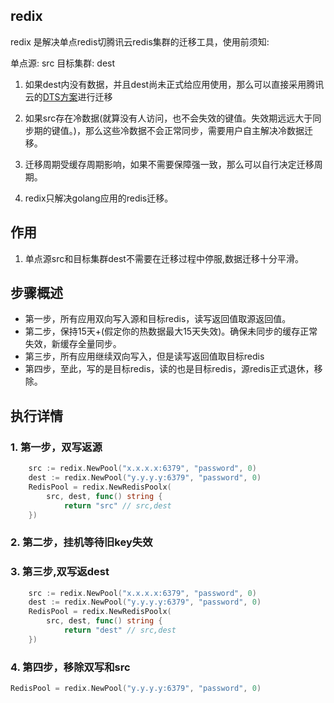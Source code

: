 ## redix
redix 是解决单点redis切腾讯云redis集群的迁移工具，使用前须知:

单点源: src
目标集群: dest

1. 如果dest内没有数据，并且dest尚未正式给应用使用，那么可以直接采用腾讯云的[DTS方案](https://cloud.tencent.com/document/product/571/13748?from=information.detail.dts%20%E8%85%BE%E8%AE%AF%E4%BA%91)进行迁移

2. 如果src存在冷数据(就算没有人访问，也不会失效的键值。失效期远远大于同步期的键值。)，那么这些冷数据不会正常同步，需要用户自主解决冷数据迁移。

3. 迁移周期受缓存周期影响，如果不需要保障强一致，那么可以自行决定迁移周期。

4. redix只解决golang应用的redis迁移。


## 作用

1. 单点源src和目标集群dest不需要在迁移过程中停服,数据迁移十分平滑。

## 步骤概述
- 第一步，所有应用双向写入源和目标redis，读写返回值取源返回值。
- 第二步，保持15天+(假定你的热数据最大15天失效)。确保未同步的缓存正常失效，新缓存全量同步。
- 第三步，所有应用继续双向写入，但是读写返回值取目标redis
- 第四步，至此，写的是目标redis，读的也是目标redis，源redis正式退休，移除。

## 执行详情
### 1. 第一步，双写返源
```go
    src := redix.NewPool("x.x.x.x:6379", "password", 0)
    dest := redix.NewPool("y.y.y.y:6379", "password", 0)
    RedisPool = redix.NewRedisPoolx(
    	src, dest, func() string {
    		return "src" // src,dest
    })
```

### 2. 第二步，挂机等待旧key失效

### 3. 第三步,双写返dest
```go
    src := redix.NewPool("x.x.x.x:6379", "password", 0)
    dest := redix.NewPool("y.y.y.y:6379", "password", 0)
    RedisPool = redix.NewRedisPoolx(
    	src, dest, func() string {
    		return "dest" // src,dest
    })
```

### 4. 第四步，移除双写和src
```go
RedisPool = redix.NewPool("y.y.y.y:6379", "password", 0)
```
